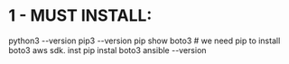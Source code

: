 # 1 - MUST INSTALL:
python3 --version
pip3 --version 
pip show boto3                  # we need pip to install boto3 aws sdk.    inst pip instal boto3
ansible --version


